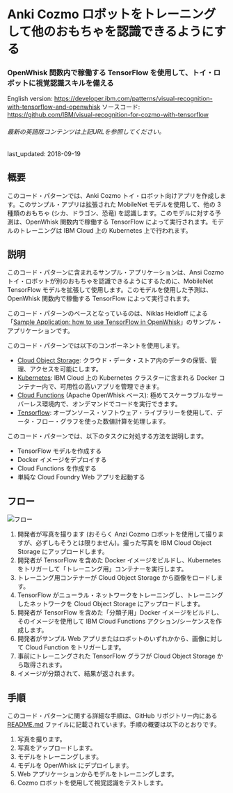 # Anki Cozmo ロボットをトレーニングして他のおもちゃを認識できるようにする

### OpenWhisk 関数内で稼働する TensorFlow を使用して、トイ・ロボットに視覚認識スキルを備える

English version: https://developer.ibm.com/patterns/visual-recognition-with-tensorflow-and-openwhisk
ソースコード: https://github.com/IBM/visual-recognition-for-cozmo-with-tensorflow

###### 最新の英語版コンテンツは上記URLを参照してください。
last_updated: 2018-09-19

 
## 概要

このコード・パターンでは、Anki Cozmo トイ・ロボット向けアプリを作成します。このサンプル・アプリは拡張された MobileNet モデルを使用して、他の 3 種類のおもちゃ (シカ、ドラゴン、恐竜) を認識します。このモデルに対する予測は、OpenWhisk 関数内で稼働する TensorFlow によって実行されます。モデルのトレーニングは IBM Cloud 上の Kubernetes 上で行われます。

## 説明

このコード・パターンに含まれるサンプル・アプリケーションは、Ansi Cozmo トイ・ロボットが別のおもちゃを認識できるようにするために、MobileNet TensorFlow モデルを拡張して使用します。このモデルを使用した予測は、OpenWhisk 関数内で稼働する TensorFlow によって実行されます。

このコード・パターンのベースとなっているのは、Niklas Heidloff による「[Sample Application: how to use TensorFlow in OpenWhisk](http://heidloff.net/article/visual-recognition-tensorflow)」のサンプル・アプリケーションです。

このコード・パターンでは以下のコンポーネントを使用します。

* [Cloud Object Storage](https://cloud.ibm.com/catalog/services/cloud-object-storage?cm_sp=ibmdev-_-developer-patterns-_-cloudreg): クラウド・データ・ストア内のデータの保管、管理、アクセスを可能にします。
* [Kubernetes](https://cloud.ibm.com/docs/containers/container_index.html): IBM Cloud 上の Kubernetes クラスターに含まれる Docker コンテナー内で、可用性の高いアプリを管理できます。
* [Cloud Functions](https://cloud.ibm.com/openwhisk/?cm_sp=ibmdev-_-developer-patterns-_-cloudreg) (Apache OpenWhisk ベース): 極めてスケーラブルなサーバーレス環境内で、オンデマンドでコードを実行できます。
* [Tensorflow](https://www.tensorflow.org/): オープンソース・ソフトウェア・ライブラリーを使用して、データ・フロー・グラフを使った数値計算を処理します。

このコード・パターンでは、以下のタスクに対処する方法を説明します。

* TensorFlow モデルを作成する
* Docker イメージをデプロイする
* Cloud Functions を作成する
* 単純な Cloud Foundry Web アプリを起動する

## フロー

![フロー](../../images/arch-visual-recognition-toys.png)

1. 開発者が写真を撮ります (おそらく Anzi Cozmo ロボットを使用して撮りますが、必ずしもそうとは限りません)。撮った写真を IBM Cloud Object Storage にアップロードします。
2. 開発者が TensorFlow を含めた Docker イメージをビルドし、Kubernetes をトリガーして「トレーニング用」コンテナーを実行します。
3. トレーニング用コンテナーが Cloud Object Storage から画像をロードします。
4. TensorFlow がニューラル・ネットワークをトレーニングし、トレーニングしたネットワークを Cloud Object Storage にアップロードします。
5. 開発者が TensorFlow を含めた「分類子用」Docker イメージをビルドし、そのイメージを使用して IBM Cloud Functions アクション/シーケンスを作成します。
6. 開発者がサンプル Web アプリまたはロボットのいずれかから、画像に対して Cloud Function をトリガーします。
7. 事前にトレーニングされた TensorFlow グラフが Cloud Object Storage から取得されます。
8. イメージが分類されて、結果が返されます。

## 手順

このコード・パターンに関する詳細な手順は、GitHub リポジトリー内にある [README.md](https://github.com/IBM/visual-recognition-for-cozmo-with-tensorflow/blob/master/README.md) ファイルに記載されています。手順の概要は以下のとおりです。

1. 写真を撮ります。
1. 写真をアップロードします。
1. モデルをトレーニングします。
1. モデルを OpenWhisk にデプロイします。
1. Web アプリケーションからモデルをトレーニングします。
1. Cozmo ロボットを使用して視覚認識をテストします。
